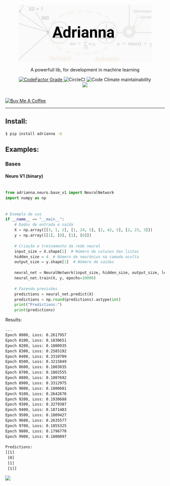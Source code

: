  <div align='center'>

 <img  height='180px' width='420px' src='https://github.com/reinanbr/adriana/blob/main/logo.jpg?raw=true'>


<p> A powerfull lib, for development in machine learning</p>
<a href='#'><img alt="CodeFactor Grade" src="https://img.shields.io/codefactor/grade/github/reinanbr/dreams?logo=codefactor">
</a><img alt="CircleCI" src="https://img.shields.io/circleci/build/github/reinanbr/dreams">
<img alt="Code Climate maintainability" src="https://img.shields.io/codeclimate/maintainability-percentage/reinanbr/dreams">
<!-- 
<br/>
<a href='https://pypi.org/project/dreams/'><img src='https://img.shields.io/pypi/v/dreams'></a>
<a href='#'><img alt="PyPI - Downloads" src="https://img.shields.io/pypi/dm/dreams"></a>
<br/>
<img alt="PyPI - License" src="https://img.shields.io/pypi/l/dreams?color=orange">
<img alt="GitHub Pipenv locked Python version" src="https://img.shields.io/github/pipenv/locked/python-version/reinanbr/dreams"> -->


<!-- redes sociais -->
<br/>
<a href='https://instagram.com/reysofts/'><img src='https://shields.io/badge/insta-reysofts-darkviolet?logo=instagram&style=flat'></a>
</div>

<br>

<a href="https://www.buymeacoffee.com/ReinanBr" target="_blank"><img height='30px' widht='100px' src="https://cdn.buymeacoffee.com/buttons/v2/default-yellow.png" alt="Buy Me A Coffee" style="height: 30px !important;width: 100px !important;" ></a>

<hr>

## Install:

```sh
$ pip install adrianna -U
```

## Examples:

### Bases

#### Neuro V1 (binary)

```py

from adrianna.neuro.base_v1 import NeuralNetwork
import numpy as np


# Exemplo de uso
if __name__ == "__main__":
    # Dados de entrada e saída
    X = np.array([[3, 1, 2], [1, 24, 5], [2, 42, 5], [2, 23, 3]])
    y = np.array([[1], [0], [1], [0]])
    
    # Criação e treinamento da rede neural
    input_size = X.shape[1]  # Número de colunas das listas
    hidden_size = 4  # Número de neurônios na camada oculta
    output_size = y.shape[1]  # Número de saídas
    
    neural_net = NeuralNetwork(input_size, hidden_size, output_size, learning_rate=0.1)
    neural_net.train(X, y, epochs=10000)
    
    # Fazendo previsões
    predictions = neural_net.predict(X)
    predictions = np.round(predictions).astype(int)
    print("Predictions:")
    print(predictions)

```
Results:

```sh
...
Epoch 8000, Loss: 0.2617957
Epoch 8100, Loss: 0.1830651
Epoch 8200, Loss: 0.1800935
Epoch 8300, Loss: 0.2585192
Epoch 8400, Loss: 0.3310709
Epoch 8500, Loss: 0.3215849
Epoch 8600, Loss: 0.1803035
Epoch 8700, Loss: 0.1802555
Epoch 8800, Loss: 0.1807692
Epoch 8900, Loss: 0.3312975
Epoch 9000, Loss: 0.1800601
Epoch 9100, Loss: 0.2642676
Epoch 9200, Loss: 0.1930688
Epoch 9300, Loss: 0.3279387
Epoch 9400, Loss: 0.1871483
Epoch 9500, Loss: 0.1809427
Epoch 9600, Loss: 0.2635577
Epoch 9700, Loss: 0.1855325
Epoch 9800, Loss: 0.1796770
Epoch 9900, Loss: 0.1800897

Predictions:
[[1]
 [0]
 [1]
 [1]]


```

<img src='https://reysofts.com.br/apis/engine/libs/analisys_lib.php?lib_name=adrianna'>